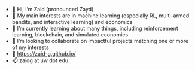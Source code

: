 - 👋 Hi, I’m Zaid (pronounced Zayd)
- 👀 My main interests are in machine learning (especially RL, multi-armed bandits, and interactive learning) and economics
- 🌱 I’m currently learning about many things, including reinforcement learning, blockchain, and simulated economies
- 💞️ I’m looking to collaborate on impactful projects matching one or more of my interests
- 🔗 https://zaid-g.github.io/
- 📫 zaidg at uw dot edu

<!---
zaid-g/zaid-g is a ✨ special ✨ repository because its `README.md` (this file) appears on your GitHub profile.
You can click the Preview link to take a look at your changes.
--->
